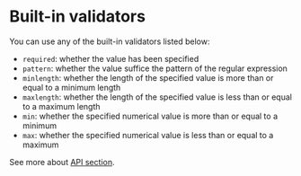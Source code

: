 # Built-in validators

You can use any of the built-in validators listed below:

- `required`: whether the value has been specified
- `pattern`: whether the value suffice the pattern of the regular expression
- `minlength`: whether the length of the specified value is more than or equal to a minimum length
- `maxlength`: whether the length of the specified value is less than or equal to a maximum length
- `min`: whether the specified numerical value is more than or equal to a minimum
- `max`: whether the specified numerical value is less than or equal to a maximum

See more about [API section](/api.html#buildin-validators).
